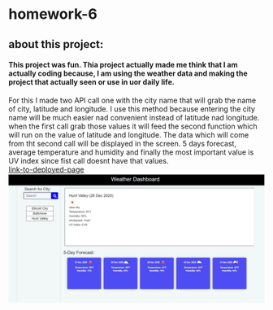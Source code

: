 # homework-6
## about this project:
#### This project was fun. Thia project actually made me think that I am actually coding because, I am using the weather data and making the project that actually seen or use in uor daily life.
For this I made two API call one with the city name that will grab the name of city, latitude and longitude. I use this method because entering the city name will be much easier nad convenient instead of latitude nad longitude.
when the first call grab those values it will feed the second function which will run on the value of latitude and longitude.
The data which will come from tht second call will be displayed in the screen.
5 days forecast, average temperature and humidity and finally the most important value is UV index since fist call doesnt have that values.  
[link-to-deployed-page]()
![screenshoot](/images/weatherdashboard.JPG)